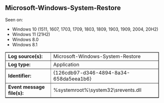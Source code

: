 ## Microsoft-Windows-System-Restore

Seen on:
* Windows 10 (1511, 1607, 1703, 1709, 1803, 1809, 1903, 1909, 2004, 20H2)
* Windows 11 (21H2)
* Windows 8.0
* Windows 8.1

<table border="1" class="docutils">
  <tbody>
    <tr>
      <td><b>Log source(s):</b></td>
      <td>Microsoft-Windows-System-Restore</td>
    </tr>
    <tr>
      <td><b>Log type:</b></td>
      <td>Application</td>
    </tr>
    <tr>
      <td><b>Identifier:</b></td>
      <td>{126cdb97-d346-4894-8a34-658da5eea1b6}</td>
    </tr>
    <tr>
      <td><b>Event message file(s):</b></td>
      <td>%systemroot%\system32\srevents.dll</td>
    </tr>
  </tbody>
</table>

&nbsp;

